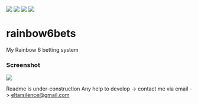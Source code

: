 ![](https://img.shields.io/github/languages/code-size/eltarsilence/rainbow6bets.svg) 
![](https://img.shields.io/badge/language-PHP_MySQL_JavaScript-yellow.svg) 
![](https://img.shields.io/badge/idea-2019-green.svg) 
![](https://img.shields.io/badge/status-early_development-critical.svg)

# rainbow6bets
My Rainbow 6 betting system

### Screenshot
![](https://i.gyazo.com/8d76611e8c38314a232219c8948515e7.png)

Readme is under-construction
Any help to develop -> contact me via email -> eltarsilence@gmail.com
